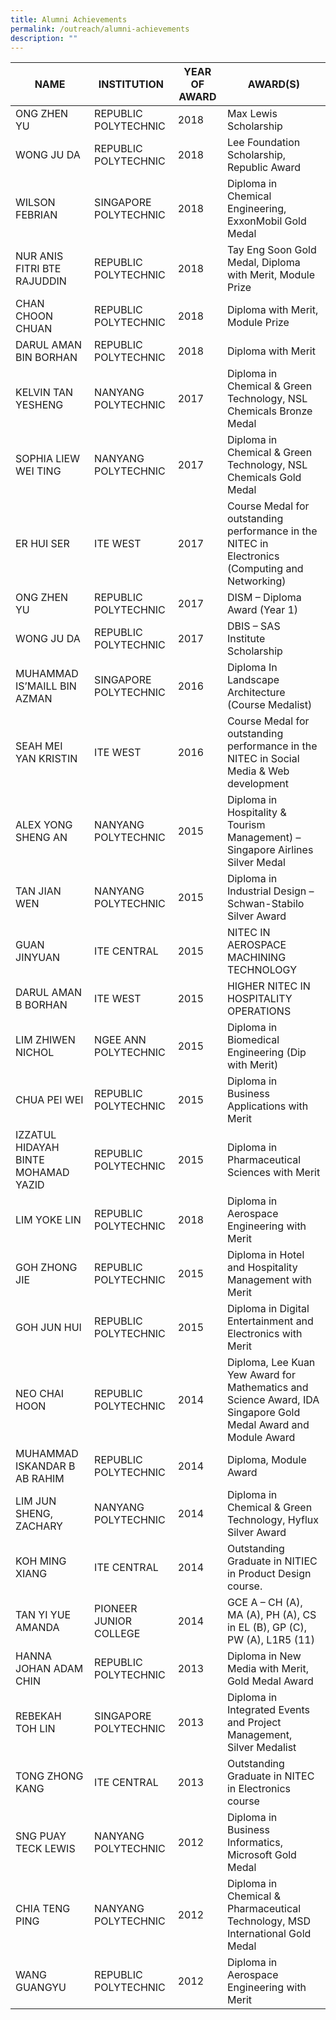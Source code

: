 ```yaml
---
title: Alumni Achievements
permalink: /outreach/alumni-achievements
description: ""
---
```



| **NAME** | **INSTITUTION** | **YEAR OF AWARD** | **AWARD(S)**|
| -------- | -------- | -------- | -------- |
| ONG ZHEN YU     | REPUBLIC POLYTECHNIC     | 2018     | Max Lewis Scholarship     |
| WONG JU DA	     | REPUBLIC POLYTECHNIC     | 2018     | Lee Foundation Scholarship, Republic Award     |
| WILSON FEBRIAN     | SINGAPORE POLYTECHNIC     | 2018     | Diploma in Chemical Engineering, ExxonMobil Gold Medal     |
| NUR ANIS FITRI BTE RAJUDDIN	     | REPUBLIC POLYTECHNIC     | 2018     | Tay Eng Soon Gold Medal, Diploma with Merit, Module Prize     |
| CHAN CHOON CHUAN     | REPUBLIC POLYTECHNIC     | 2018     | 	Diploma with Merit, Module Prize     |
| DARUL AMAN BIN BORHAN    | REPUBLIC POLYTECHNIC     | 2018     | Diploma with Merit |
| KELVIN TAN YESHENG    | NANYANG POLYTECHNIC	     | 2017    | Diploma in Chemical & Green Technology, NSL Chemicals Bronze Medal     |
| SOPHIA LIEW WEI TING     | NANYANG POLYTECHNIC	     | 2017     | 	Diploma in Chemical & Green Technology, NSL Chemicals Gold Medal|
| ER HUI SER	     | ITE WEST	     | 2017     | Course Medal for outstanding performance in the NITEC in Electronics (Computing and Networking)     |
| ONG ZHEN YU	    | REPUBLIC POLYTECHNIC     | 2017     | DISM – Diploma Award (Year 1)     |
| WONG JU DA	     | REPUBLIC POLYTECHNIC     | 2017     | DBIS – SAS Institute Scholarship     |
| MUHAMMAD IS’MAILL BIN AZMAN     | SINGAPORE POLYTECHNIC	     | 2016     | Diploma In Landscape Architecture (Course Medalist)    |
| SEAH MEI YAN KRISTIN     | ITE WEST	     | 2016     | Course Medal for outstanding performance in the NITEC in Social Media & Web development    |
| ALEX YONG SHENG AN     | NANYANG POLYTECHNIC     | 2015     | Diploma in Hospitality & Tourism Management) – Singapore Airlines Silver Medal     |
| TAN JIAN WEN	     | NANYANG POLYTECHNIC     | 2015     | Diploma in Industrial Design – Schwan-Stabilo Silver Award     |
| GUAN JINYUAN     | ITE CENTRAL	     | 2015     | NITEC IN AEROSPACE MACHINING TECHNOLOGY     |
| DARUL AMAN B BORHAN     | ITE WEST	     | 2015     | HIGHER NITEC IN HOSPITALITY OPERATIONS     |
| LIM ZHIWEN NICHOL	    | NGEE ANN POLYTECHNIC    | 2015     | Diploma in Biomedical Engineering  (Dip with Merit)    |
| CHUA PEI WEI	    | REPUBLIC POLYTECHNIC     | 2015     | Diploma in Business Applications with Merit    |
| IZZATUL HIDAYAH BINTE MOHAMAD YAZID    | REPUBLIC POLYTECHNIC     | 2015     | Diploma in Pharmaceutical Sciences with Merit     |
| LIM YOKE LIN	     | REPUBLIC POLYTECHNIC     | 2018     | Diploma in Aerospace Engineering with Merit     |
| GOH ZHONG JIE     | REPUBLIC POLYTECHNIC     | 2015     | Diploma in Hotel and Hospitality Management with Merit    |
| GOH JUN HUI	    | REPUBLIC POLYTECHNIC     | 2015     | Diploma in Digital Entertainment and Electronics with Merit     |
| NEO CHAI HOON     | REPUBLIC POLYTECHNIC     | 2014     | Diploma, Lee Kuan Yew Award for Mathematics and Science Award, IDA Singapore Gold Medal Award and Module Award     |
| MUHAMMAD ISKANDAR B AB RAHIM     | REPUBLIC POLYTECHNIC     | 2014     | Diploma, Module Award     |
| LIM JUN SHENG, ZACHARY     | NANYANG POLYTECHNIC	     | 2014     | Diploma in Chemical & Green Technology, Hyflux Silver Award     |
| KOH MING XIANG     | ITE CENTRAL	     | 2014     | Outstanding Graduate in NITIEC in Product Design course.     |
| TAN YI YUE AMANDA     | PIONEER JUNIOR COLLEGE     | 2014     | GCE A – CH (A), MA (A), PH (A), CS in EL (B), GP (C), PW (A), L1R5 (11)    |
| HANNA JOHAN ADAM CHIN     | REPUBLIC POLYTECHNIC     | 2013     | Diploma in New Media with Merit, Gold Medal Award    |
| REBEKAH TOH LIN	     | SINGAPORE POLYTECHNIC     | 2013     | Diploma in Integrated Events and Project Management, Silver Medalist     |
| TONG ZHONG KANG     | ITE CENTRAL	     | 2013     | 	Outstanding Graduate in NITEC in Electronics course    |
| SNG PUAY TECK LEWIS     | NANYANG POLYTECHNIC     | 2012     | Diploma in Business Informatics, Microsoft Gold Medal     |
| CHIA TENG PING     | NANYANG POLYTECHNIC     | 2012     | Diploma in Chemical & Pharmaceutical Technology, MSD International Gold Medal     |
| WANG GUANGYU     | REPUBLIC POLYTECHNIC     | 2012     | Diploma in Aerospace Engineering with Merit    |